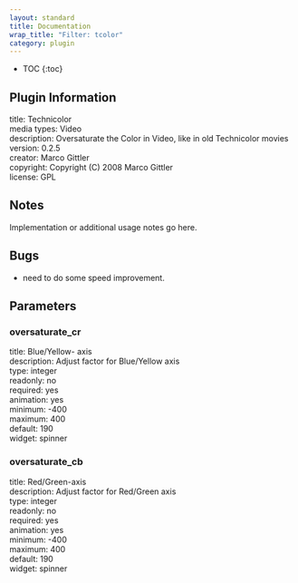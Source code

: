 ```yaml
---
layout: standard
title: Documentation
wrap_title: "Filter: tcolor"
category: plugin
---
```

* TOC
{:toc}

## Plugin Information

title: Technicolor  
media types:
Video  
description: Oversaturate the Color in Video, like in old Technicolor movies  
version: 0.2.5  
creator: Marco Gittler  
copyright: Copyright (C) 2008 Marco Gittler  
license: GPL  

## Notes

Implementation or additional usage notes go here.

## Bugs

* need to do some speed improvement.


## Parameters

### oversaturate_cr

title: Blue/Yellow- axis    
description:
Adjust factor for Blue/Yellow axis  
type: integer  
readonly: no  
required: yes  
animation: yes  
minimum: -400  
maximum: 400  
default: 190  
widget: spinner  

### oversaturate_cb

title: Red/Green-axis    
description:
Adjust factor for Red/Green axis  
type: integer  
readonly: no  
required: yes  
animation: yes  
minimum: -400  
maximum: 400  
default: 190  
widget: spinner  

